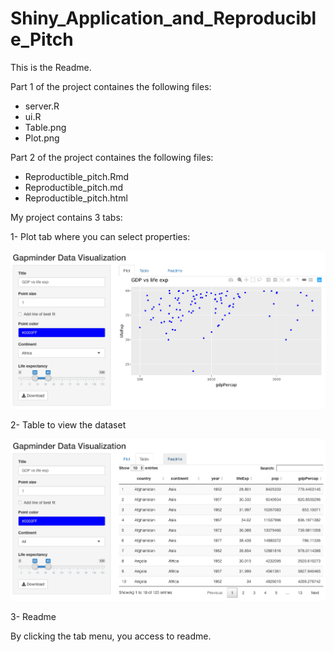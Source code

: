 # Shiny_Application_and_Reproducible_Pitch

This is the Readme.

Part 1 of the project containes the following files:
- server.R
- ui.R
- Table.png
- Plot.png

Part 2 of the project containes the following files:
- Reproductible_pitch.Rmd
- Reproductible_pitch.md
- Reproductible_pitch.html


My project contains 3 tabs:

1- Plot tab where you can select properties:

![alt text](Plot.png)

2- Table to view the dataset

![alt text](Table.png)


3- Readme

By clicking the tab menu, you access to readme.









